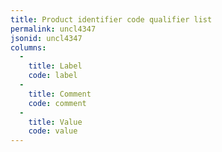 ```yaml
---
title: Product identifier code qualifier list
permalink: uncl4347
jsonid: uncl4347
columns:
  - 
    title: Label
    code: label
  - 
    title: Comment
    code: comment
  - 
    title: Value
    code: value
---
```

